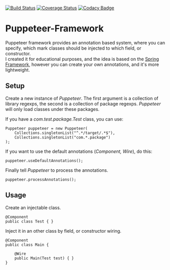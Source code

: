 [![Build Status](https://travis-ci.org/pipiczistvan/puppeteer.svg)](https://travis-ci.org/pipiczistvan/puppeteer)
[![Coverage Status](https://coveralls.io/repos/github/pipiczistvan/puppeteer/badge.svg?branch=master)](https://coveralls.io/github/pipiczistvan/puppeteer?branch=master)
[![Codacy Badge](https://api.codacy.com/project/badge/Grade/3d6babdeb98e48d7a5dfe4cd5bb6924d)](https://www.codacy.com/app/istvan-pipicz/puppeteer_2?utm_source=github.com&amp;utm_medium=referral&amp;utm_content=pipiczistvan/puppeteer&amp;utm_campaign=Badge_Grade)

# Puppeteer-Framework

Puppeteer framework provides an annotation based system, where you can specify, which mark classes should be injected to which field, or constructor.</br>
I created it for educational purposes, and the idea is based on the [Spring Framework](https://spring.io/), however you can create your own annotations, and it's more lightweight.

## Setup

Create a new instance of *Puppeteer*. The first argument is a collection of library regexps, the second is a collection of package regexps. *Puppeteer* will only load classes under these packages.

If you have a *com.test.package.Test* class, you can use:

```
Puppeteer puppeteer = new Puppeteer(
    Collections.singletonList("^.*/target/.*$"),
    Collections.singletonList("com.*.package")
);
```

If you want to use the default annotations (*Component, Wire*), do this:

```
puppeteer.useDefaultAnnotations();
```

Finally tell *Puppeteer* to process the annotations.

```
puppeteer.processAnnotations();
```

## Usage

Create an injectable class.

```
@Component
public class Test { }
```

Inject it in an other class by field, or constructor wiring.

```
@Component
public class Main {

    @Wire
    public Main(Test test) { }
}
```